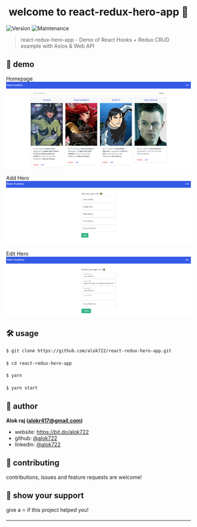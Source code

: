 <h1 align="center">welcome to react-redux-hero-app 👋</h1>
<p>
  <img alt="Version" src="https://img.shields.io/badge/version-1.1.0-blue.svg?cacheSeconds=2592000" />
  <img alt="Maintenance" src="https://img.shields.io/badge/Maintained-yes-blue.svg" />
</p>

> react-redux-hero-app - Demo of React Hooks + Redux CRUD example with Axios & Web API

## 👀 demo

Homepage
![](demo/homepage.PNG)

Add Hero
![](demo/add-hero.PNG)

Edit Hero
![](demo/edit-hero.PNG)

## 🛠 usage

```sh
$ git clone https://github.com/alok722/react-redux-hero-app.git

$ cd react-redux-hero-app

$ yarn

$ yarn start
```

## 👤 author

**Alok raj (alokr417@gmail.com)**

- website: https://bit.do/alok722
- github: [@alok722](https://github.com/alok722)
- linkedin: [@alok722](https://linkedin.com/in/alok722)

## 🤝 contributing

contributions, issues and feature requests are welcome!

## 🙌 show your support

give a ⭐️ if this project helped you!

---
